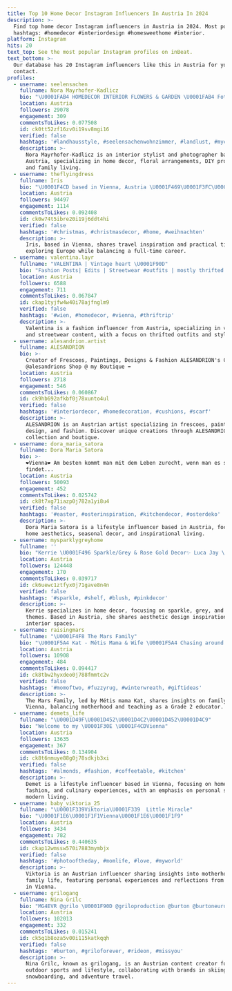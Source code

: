 ```yaml
---
title: Top 10 Home Decor Instagram Influencers In Austria In 2024
description: >-
  Find top home decor Instagram influencers in Austria in 2024. Most popular
  hashtags: #homedecor #interiordesign #homesweethome #interior.
platform: Instagram
hits: 20
text_top: See the most popular Instagram profiles on inBeat.
text_bottom: >-
  Our database has 20 Instagram influencers like this in Austria for you to
  contact.
profiles:
  - username: seelensachen
    fullname: Nora Mayrhofer-Kadlicz
    bio: "\U0001FAB4 HOMEDECOR INTERIOR FLOWERS & GARDEN \U0001FAB4 Fotografin und Interiorstylistin Autorin Patchworkfamilie | Landhaus | DIY & Tipps \U0001F3E1"
    location: Austria
    followers: 29078
    engagement: 309
    commentsToLikes: 0.077508
    id: ck0tt52zf16zv0i19sv8mgi16
    verified: false
    hashtags: '#landhausstyle, #seelensachenwohnzimmer, #landlust, #mycountryhome'
    description: >-
      Nora Mayrhofer-Kadlicz is an interior stylist and photographer based in
      Austria, specializing in home decor, floral arrangements, DIY projects,
      and family living.
  - username: theflyingdress
    fullname: Iris
    bio: "\U0001F4CD based in Vienna, Austria \U0001F469\U0001F3FC‍\U0001F4BB Traveling with a full-time job \U0001F30D Inspo & Tips for Europe trips ⤵️ find more specific tips here"
    location: Austria
    followers: 94497
    engagement: 1114
    commentsToLikes: 0.092408
    id: ck0w74t5ibre20i19j6ddt4hi
    verified: false
    hashtags: '#christmas, #christmasdecor, #home, #weihnachten'
    description: >-
      Iris, based in Vienna, shares travel inspiration and practical tips for
      exploring Europe while balancing a full-time career.
  - username: valentina.layr
    fullname: "VALENTINA | Vintage heart \U0001F90D"
    bio: "Fashion Posts| Edits | Streetwear #outfits | mostly thrifted Tiktok @valentina_layr \U0001F54A located in Austria \U0001F90D Vintage shop @vacvintage \U0001F447\U0001F3FD"
    location: Austria
    followers: 6588
    engagement: 711
    commentsToLikes: 0.067847
    id: ckap1tyjfw4w40i78ajfnglm9
    verified: false
    hashtags: '#wien, #homedecor, #vienna, #thriftrip'
    description: >-
      Valentina is a fashion influencer from Austria, specializing in vintage
      and streetwear content, with a focus on thrifted outfits and style edits.
  - username: alesandrion.artist
    fullname: ALESANDRION
    bio: >-
      Creator of Frescoes, Paintings, Designs & Fashion ALESANDRION's COLLECTION
      @alesandrions Shop @ my Boutique ➡️
    location: Austria
    followers: 2718
    engagement: 546
    commentsToLikes: 0.060867
    id: ck9hb692afkbf0j78xunto4ul
    verified: false
    hashtags: '#interiordecor, #homedecoration, #cushions, #scarf'
    description: >-
      ALESANDRION is an Austrian artist specializing in frescoes, paintings,
      design, and fashion. Discover unique creations through ALESANDRION's
      collection and boutique.
  - username: dora_maria_satora
    fullname: Dora Maria Satora
    bio: >-
      ❤Vienna❤ Am besten kommt man mit dem Leben zurecht, wenn man es schön
      findet...
    location: Austria
    followers: 50093
    engagement: 452
    commentsToLikes: 0.025742
    id: ck8t7xg71iazp0j782a1yi8u4
    verified: false
    hashtags: '#easter, #osterinspiration, #kitchendecor, #osterdeko'
    description: >-
      Dora Maria Satora is a lifestyle influencer based in Austria, focusing on
      home aesthetics, seasonal decor, and inspirational living.
  - username: mysparklygreyhome
    fullname: ''
    bio: "Kerrie \U0001F496 Sparkle/Grey & Rose Gold Decor✨ Luca Jay \U0001F499 Vienna Mai \U0001F496 10% off @absolutelyjealous with code sparklygreyhome"
    location: Austria
    followers: 124448
    engagement: 170
    commentsToLikes: 0.039717
    id: ck6uewc1ztfyx0j71gave8n4n
    verified: false
    hashtags: '#sparkle, #shelf, #blush, #pinkdecor'
    description: >-
      Kerrie specializes in home decor, focusing on sparkle, grey, and rose gold
      themes. Based in Austria, she shares aesthetic design inspiration for
      interior spaces.
  - username: raisingmars
    fullname: "\U0001F4F8 The Mars Family"
    bio: "\U0001F5A4 Kat - Métis Mama & Wife \U0001F5A4 Chasing around Vienna & Charley \U0001F5A4 Grade 2 Teacher"
    location: Austria
    followers: 10908
    engagement: 484
    commentsToLikes: 0.094417
    id: ck8tbw2hyxdeo0j788fmmtc2v
    verified: false
    hashtags: '#momoftwo, #fuzzyrug, #winterwreath, #giftideas'
    description: >-
      The Mars Family, led by Métis mama Kat, shares insights on family life in
      Vienna, balancing motherhood and teaching as a Grade 2 educator.
  - username: demets_life
    fullname: "\U0001D49F\U0001D452\U0001D4C2\U0001D452\U0001D4C9"
    bio: "Welcome to my \U0001F30E \U0001F4CDVienna"
    location: Austria
    followers: 13635
    engagement: 367
    commentsToLikes: 0.134904
    id: ck8t6nmuye88g0j78sdkjb3xi
    verified: false
    hashtags: '#almonds, #fashion, #coffeetable, #kitchen'
    description: >-
      Demet is a lifestyle influencer based in Vienna, focusing on home decor,
      fashion, and culinary experiences, with an emphasis on personal style and
      modern living.
  - username: baby_viktoria_25
    fullname: "\U0001F339Viktoria\U0001F339  Little Miracle"
    bio: "\U0001F1E6\U0001F1F1Vienna\U0001F1E6\U0001F1F9"
    location: Austria
    followers: 3434
    engagement: 782
    commentsToLikes: 0.440635
    id: ckap12wmssw570i7883mymbjx
    verified: false
    hashtags: '#photooftheday, #momlife, #love, #myworld'
    description: >-
      Viktoria is an Austrian influencer sharing insights into motherhood and
      family life, featuring personal experiences and reflections from her life
      in Vienna.
  - username: grilogang
    fullname: Nina Grilc
    bio: "MG4EVR @grilo \U0001F90D @griloproduction @burton @burtoneurope @gopro @bmwslovenija @absolutpark @moonboot @triglavgroup @ikea.slovenija @larocheposay"
    location: Austria
    followers: 102013
    engagement: 332
    commentsToLikes: 0.015241
    id: ck5q1b8oza5v00i115katkqqh
    verified: false
    hashtags: '#burton, #griloforever, #rideon, #missyou'
    description: >-
      Nina Grilc, known as grilogang, is an Austrian content creator focused on
      outdoor sports and lifestyle, collaborating with brands in skiing,
      snowboarding, and adventure travel.
---
```


